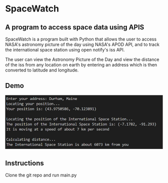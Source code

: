 # SpaceWatch

  

## A program to access space data using APIS

SpaceWatch is a program built with Python that allows the user to access NASA's astronomy picture of the day using NASA's APOD API, and to track the international space station using open notify's iss API.

The user can view the Astronomy Picture of the Day and view the distance of the iss from any location on earth by entering an address which is then converted to latitude and longitude.

## Demo
![alt text](images/demo.png)



## Instructions
Clone the git repo and run main.py